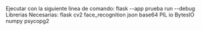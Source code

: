 Ejecutar con la siguiente linea de comando:
    flask --app prueba  run --debug
Librerias Necesarias: 
    flask 
    cv2
    face_recognition
    json
    base64
    PIL 
    io 
    BytesIO
    numpy
    psycopg2

